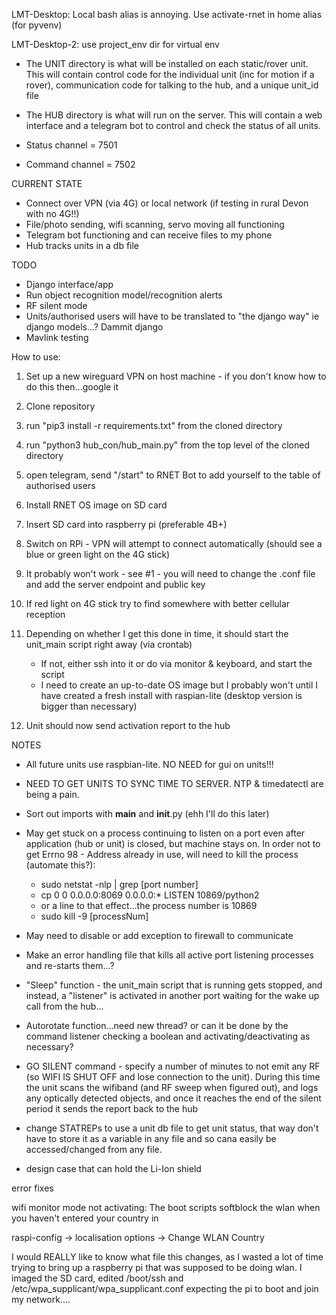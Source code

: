 LMT-Desktop: Local bash alias is annoying. Use activate-rnet in home alias (for pyvenv)

LMT-Desktop-2: use project_env dir for virtual env

- The UNIT directory is what will be installed on each static/rover unit. This will contain control code for the individual unit (inc for motion if a rover), communication code for talking to the hub, and a unique unit_id file

- The HUB directory is what will run on the server. This will contain a web interface and a telegram bot to control and check the status of all units.

- Status channel = 7501
- Command channel = 7502

CURRENT STATE
- Connect over VPN (via 4G) or local network (if testing in rural Devon with no 4G!!)
- File/photo sending, wifi scanning, servo moving all functioning
- Telegram bot functioning and can receive files to my phone
- Hub tracks units in a db file

TODO
- Django interface/app
- Run object recognition model/recognition alerts
- RF silent mode
- Units/authorised users will have to be translated to "the django way" ie django models...? Dammit django
- Mavlink testing

How to use:
1. Set up a new wireguard VPN on host machine - if you don't know how to do this then...google it
2. Clone repository
3. run "pip3 install -r requirements.txt" from the cloned directory
4. run "python3 hub_con/hub_main.py" from the top level of the cloned directory
5. open telegram, send "/start" to RNET Bot to add yourself to the table of authorised users

6. Install RNET OS image on SD card
7. Insert SD card into raspberry pi (preferable 4B+)
8. Switch on RPi - VPN will attempt to connect automatically (should see a blue or green light on the 4G stick)
9. It probably won't work - see #1 - you will need to change the .conf file and add the server endpoint and public key
10. If red light on 4G stick try to find somewhere with better cellular reception
11. Depending on whether I get this done in time, it should start the unit_main script right away (via crontab)
    - If not, either ssh into it or do via monitor & keyboard, and start the script
    - I need to create an up-to-date OS image but I probably won't until I have created a fresh install with raspian-lite (desktop version is bigger than necessary)
12. Unit should now send activation report to the hub


NOTES

- All future units use raspbian-lite. NO NEED for gui on units!!!

- NEED TO GET UNITS TO SYNC TIME TO SERVER. NTP & timedatectl are being a pain.
- Sort out imports with __main__ and __init__.py (ehh I'll do this later)
- May get stuck on a process continuing to listen on a port even after application (hub or unit) is closed, but machine stays on. In order not to get Errno 98 - Address already in use, will need to kill the process (automate this?):
    - sudo netstat -nlp | grep [port number]
    - cp        0      0 0.0.0.0:8069            0.0.0.0:*               LISTEN      10869/python2 
    - or a line to that effect...the process number is 10869
    - sudo kill -9 [processNum]
- May need to disable or add exception to firewall to communicate
- Make an error handling file that kills all active port listening processes and re-starts them...?
- "Sleep" function - the unit_main script that is running gets stopped, and instead, a "listener" is activated in another port waiting for the wake up call from the hub...
- Autorotate function...need new thread? or can it be done by the command listener checking a boolean and activating/deactivating as necessary?
- GO SILENT command - specify a number of minutes to not emit any RF (so WIFI IS SHUT OFF and lose connection to the unit). During this time the unit scans the wifiband (and RF sweep when figured out), and logs any optically detected objects, and once it reaches the end of the silent period it sends the report back to the hub
- change STATREPs to use a unit db file to get unit status, that way don't have to store it as a variable in any file and so cana easily be accessed/changed from any file.
- design case that can hold the Li-Ion shield

error fixes

wifi monitor mode not activating:
The boot scripts softblock the wlan when you haven't entered your country in

raspi-config -> localisation options -> Change WLAN Country

I would REALLY like to know what file this changes, as I wasted a lot of time trying to bring up a raspberry pi that was supposed to be doing wlan. I imaged the SD card, edited /boot/ssh and /etc/wpa_supplicant/wpa_supplicant.conf expecting the pi to boot and join my network....